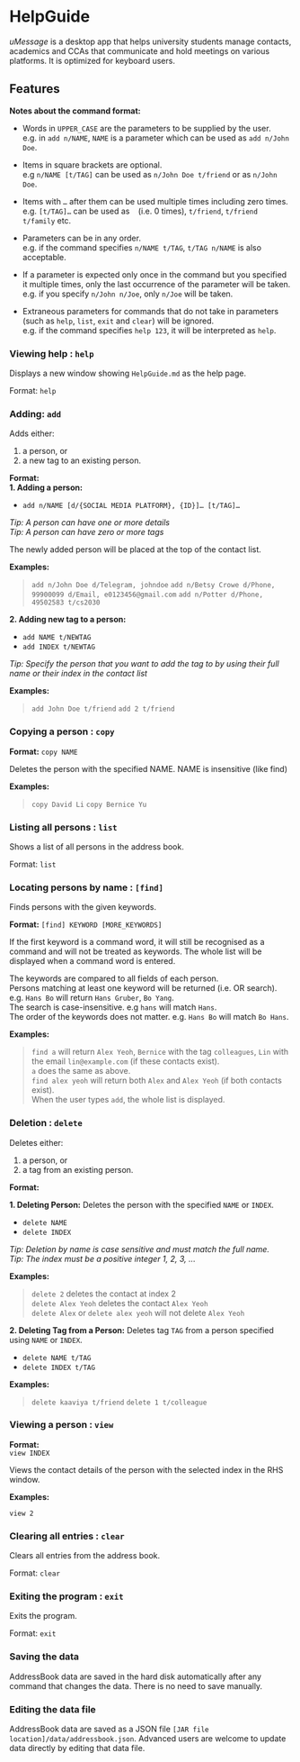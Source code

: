 # HelpGuide


*uMessage* is a desktop app that helps university students manage contacts, academics and CCAs that communicate and hold meetings on various platforms. It is optimized for keyboard users.

## Features

**Notes about the command format:**<br>

* Words in `UPPER_CASE` are the parameters to be supplied by the user.<br>
  e.g. in `add n/NAME`, `NAME` is a parameter which can be used as `add n/John Doe`.

* Items in square brackets are optional.<br>
  e.g `n/NAME [t/TAG]` can be used as `n/John Doe t/friend` or as `n/John Doe`.

* Items with `…`​ after them can be used multiple times including zero times.<br>
  e.g. `[t/TAG]…​` can be used as ` ` (i.e. 0 times), `t/friend`, `t/friend t/family` etc.

* Parameters can be in any order.<br>
  e.g. if the command specifies `n/NAME t/TAG`, `t/TAG n/NAME` is also acceptable.

* If a parameter is expected only once in the command but you specified it multiple times, only the last occurrence of the parameter will be taken.<br>
  e.g. if you specify `n/John n/Joe`, only `n/Joe` will be taken.

* Extraneous parameters for commands that do not take in parameters (such as `help`, `list`, `exit` and `clear`) will be ignored.<br>
  e.g. if the command specifies `help 123`, it will be interpreted as `help`.


### Viewing help : `help`

Displays a new window showing `HelpGuide.md` as the help page.


Format: `help`


### Adding: `add`

Adds either:
1. a person, or
2. a new tag to an existing person.

**Format:**  
**1. Adding a person:**
- `add n/NAME [d/{SOCIAL MEDIA PLATFORM}, {ID}]… [t/TAG]…`

_Tip: A person can have one or more details_  
_Tip: A person can have zero or more tags_

The newly added person will be placed at the top of the contact list.

**Examples:**

> `add n/John Doe d/Telegram, johndoe`
> `add n/Betsy Crowe d/Phone, 99900099 d/Email, e0123456@gmail.com`
> `add n/Potter d/Phone, 49502583 t/cs2030`

**2. Adding new tag to a person:**
- `add NAME t/NEWTAG`
- `add INDEX t/NEWTAG`

_Tip: Specify the person that you want to add the tag to by using their full name or their index in the contact list_

**Examples:**

> `add John Doe t/friend`
> `add 2 t/friend`

### Copying a person : `copy`

**Format:** `copy NAME`

Deletes the person with the specified NAME.
NAME is insensitive (like find)

**Examples:**

> `copy David Li`
> `copy Bernice Yu`

### Listing all persons : `list`

Shows a list of all persons in the address book.

Format: `list`

### Locating persons by name : `[find]`

Finds persons with the given keywords.

**Format:**  `[find] KEYWORD [MORE_KEYWORDS]`

If the first keyword is a command word, it will still be recognised as a command and will not be treated as keywords. The whole list will be displayed when a command word is entered.

The keywords are compared to all fields of each person.  
Persons matching at least one keyword will be returned (i.e. OR search). e.g. `Hans Bo` will return `Hans Gruber`, `Bo Yang`.  
The search is case-insensitive. e.g `hans` will match `Hans`.  
The order of the keywords does not matter. e.g. `Hans Bo` will match `Bo Hans`.

**Examples:**

> `find a` will return `Alex Yeoh`, `Bernice` with the tag `colleagues`, `Lin` with the email `lin@example.com` (if these contacts exist).  
> `a` does the same as above.  
> `find alex yeoh` will return both `Alex` and `Alex Yeoh` (if both contacts exist).  
When the user types `add`, the whole list is displayed.

### Deletion : `delete`

Deletes either:
1. a person, or
2. a tag from an existing person.

**Format:**

**1. Deleting Person:** Deletes the person with the specified `NAME` or `INDEX`.
- `delete NAME`
- `delete INDEX`

_Tip: Deletion by name is case sensitive and must match the full name._  
_Tip: The index must be a positive integer 1, 2, 3, ..._

**Examples:**
> `delete 2` deletes the contact at index 2  
> `delete Alex Yeoh` deletes the contact `Alex Yeoh`  
> `delete Alex` or `delete alex yeoh` will not delete `Alex Yeoh`

**2. Deleting Tag from a Person:** Deletes tag `TAG` from a person specified using `NAME` or `INDEX`.
- `delete NAME t/TAG`
- `delete INDEX t/TAG`

**Examples:**
> `delete kaaviya t/friend`
> `delete 1 t/colleague`


### Viewing a person : `view`

**Format:**  
`view INDEX`

Views the contact details of the person with the selected index in the RHS window.

**Examples:**

`view 2`

### Clearing all entries : `clear`

Clears all entries from the address book.

Format: `clear`

### Exiting the program : `exit`

Exits the program.

Format: `exit`

### Saving the data

AddressBook data are saved in the hard disk automatically after any command that changes the data. There is no need to save manually.

### Editing the data file

AddressBook data are saved as a JSON file `[JAR file location]/data/addressbook.json`. Advanced users are welcome to update data directly by editing that data file.


